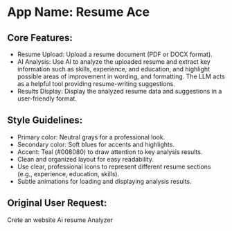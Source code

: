 # **App Name**: Resume Ace

## Core Features:

- Resume Upload: Upload a resume document (PDF or DOCX format).
- AI Analysis: Use AI to analyze the uploaded resume and extract key information such as skills, experience, and education, and highlight possible areas of improvement in wording, and formatting. The LLM acts as a helpful tool providing resume-writing suggestions.
- Results Display: Display the analyzed resume data and suggestions in a user-friendly format.

## Style Guidelines:

- Primary color: Neutral grays for a professional look.
- Secondary color: Soft blues for accents and highlights.
- Accent: Teal (#008080) to draw attention to key analysis results.
- Clean and organized layout for easy readability.
- Use clear, professional icons to represent different resume sections (e.g., experience, education, skills).
- Subtle animations for loading and displaying analysis results.

## Original User Request:
Crete an website Ai resume Analyzer
  
